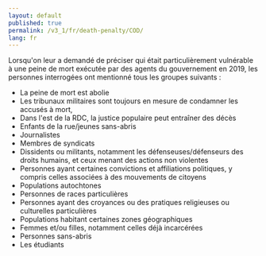 ```yaml
---
layout: default
published: true
permalink: /v3_1/fr/death-penalty/COD/
lang: fr
---
```

Lorsqu'on leur a demandé de préciser qui était particulièrement vulnérable à une peine de mort exécutée par des agents du gouvernement en 2019, les personnes interrogées ont mentionné tous les groupes suivants :

-	La peine de mort est abolie
-	Les tribunaux militaires sont toujours en mesure de condamner les accusés à mort,
-	Dans l'est de la RDC, la justice populaire peut entraîner des décès
-	Enfants de la rue/jeunes sans-abris 
-	Journalistes
-	Membres de syndicats
-	Dissidents ou militants, notamment les défenseuses/défenseurs des droits humains, et ceux menant des actions non violentes
-	Personnes ayant certaines convictions et affiliations politiques, y compris celles associées à des mouvements de citoyens
-	Populations autochtones
-	Personnes de races particulières
-	Personnes ayant des croyances ou des pratiques religieuses ou culturelles particulières 
-	Populations habitant certaines zones géographiques
-	Femmes et/ou filles, notamment celles déjà incarcérées
-	Personnes sans-abris
-	Les étudiants
